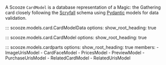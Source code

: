 A Scooze `CardModel` is a database representation of a Magic: the Gathering card closely following the
[Scryfall](https://scryfall.com/docs/api/cards) schema using [Pydantic](https://docs.pydantic.dev/latest/) models for
data validation.

::: scooze.models.card.CardModelData
    options:
        show_root_heading: true

::: scooze.models.card.CardModel
    options:
        show_root_heading: true

::: scooze.models.cardparts
    options:
        show_root_heading: true
        members:
            - ImageUrisModel
            - CardFaceModel
            - PricesModel
            - PreviewModel
            - PurchaseUrisModel
            - RelatedCardModel
            - RelatedUrisModel
